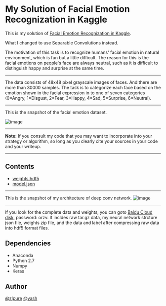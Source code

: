 # My Solution of Facial Emotion Recognization in Kaggle
This is my solution of [Facial Emotion Recognization in Kaggle](https://www.kaggle.com/c/challenges-in-representation-learning-facial-expression-recognition-challenge/).

What I changed to use Separable Convolutions instead.

The motivation of this task is to recognize humans' facial emotion in natural environment, which is fun but a little difficult. The reason for this is the facial emotions on people's face are always neutral, such as it is difficult to distinguish happy and surprise at the same time. 

******
The data consists of 48x48 pixel grayscale images of faces. And there are more than 30000 samples. The task is to categorize each face based on the emotion shown in the facial expression in to one of seven categories (0=Angry, 1=Disgust, 2=Fear, 3=Happy, 4=Sad, 5=Surprise, 6=Neutral). 

******
This is the snapshot of the facial emotion dataset.

![image](https://github.com/zlpure/Facial-Expression-Recognition/blob/master/face_picture.png)

******
**Note:** If you consult my code that you may want to incorporate into your strategy or algorithm, 
so long as you clearly cite your sources in your code and your writeup.
******

## Contents
* [weights.hdf5](https://github.com/zlpure/Facial-Expression-Recognition/blob/master/weights.hdf5)
* [model.json](https://github.com/zlpure/Facial-Expression-Recognition/blob/master/model.json)
******
This is the snapshot of my architecture of deep conv network.
![image](https://github.com/zlpure/Facial-Expression-Recognition/blob/master/convnet.png)
******
If you look for the complete data and weights, you can goto [Baidu Cloud disk](http://pan.baidu.com/s/1o8FNtoQ), password: orzv.  It incldes raw tar.gz data, my neural network strcture json file, weights zip file, and the data and label after compressing raw data into hdf5 format files.

## Dependencies
* Anaconda
* Python 2.7
* Numpy
* Keras

## Author
[@zlpure](github.com/zlpure) [@yash](github.com/yash1996)